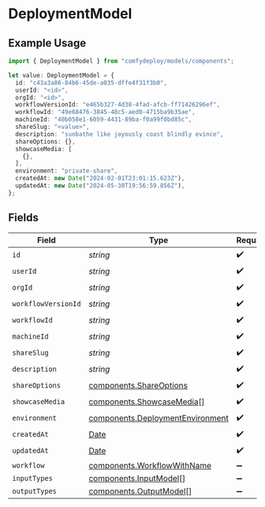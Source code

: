 # DeploymentModel

## Example Usage

```typescript
import { DeploymentModel } from "comfydeploy/models/components";

let value: DeploymentModel = {
  id: "c43a3a86-84b6-45de-a035-dffe4f31f3b0",
  userId: "<id>",
  orgId: "<id>",
  workflowVersionId: "e465b327-4d38-4fad-afcb-ff71426296ef",
  workflowId: "49e68476-3845-48c5-aed0-4715ba9b35ae",
  machineId: "40b058e1-6059-4431-89ba-f0a99f0bd85c",
  shareSlug: "<value>",
  description: "sunbathe like joyously coast blindly evince",
  shareOptions: {},
  showcaseMedia: [
    {},
  ],
  environment: "private-share",
  createdAt: new Date("2024-02-01T23:01:15.623Z"),
  updatedAt: new Date("2024-05-30T19:56:59.856Z"),
};
```

## Fields

| Field                                                                                         | Type                                                                                          | Required                                                                                      | Description                                                                                   |
| --------------------------------------------------------------------------------------------- | --------------------------------------------------------------------------------------------- | --------------------------------------------------------------------------------------------- | --------------------------------------------------------------------------------------------- |
| `id`                                                                                          | *string*                                                                                      | :heavy_check_mark:                                                                            | N/A                                                                                           |
| `userId`                                                                                      | *string*                                                                                      | :heavy_check_mark:                                                                            | N/A                                                                                           |
| `orgId`                                                                                       | *string*                                                                                      | :heavy_check_mark:                                                                            | N/A                                                                                           |
| `workflowVersionId`                                                                           | *string*                                                                                      | :heavy_check_mark:                                                                            | N/A                                                                                           |
| `workflowId`                                                                                  | *string*                                                                                      | :heavy_check_mark:                                                                            | N/A                                                                                           |
| `machineId`                                                                                   | *string*                                                                                      | :heavy_check_mark:                                                                            | N/A                                                                                           |
| `shareSlug`                                                                                   | *string*                                                                                      | :heavy_check_mark:                                                                            | N/A                                                                                           |
| `description`                                                                                 | *string*                                                                                      | :heavy_check_mark:                                                                            | N/A                                                                                           |
| `shareOptions`                                                                                | [components.ShareOptions](../../models/components/shareoptions.md)                            | :heavy_check_mark:                                                                            | N/A                                                                                           |
| `showcaseMedia`                                                                               | [components.ShowcaseMedia](../../models/components/showcasemedia.md)[]                        | :heavy_check_mark:                                                                            | N/A                                                                                           |
| `environment`                                                                                 | [components.DeploymentEnvironment](../../models/components/deploymentenvironment.md)          | :heavy_check_mark:                                                                            | N/A                                                                                           |
| `createdAt`                                                                                   | [Date](https://developer.mozilla.org/en-US/docs/Web/JavaScript/Reference/Global_Objects/Date) | :heavy_check_mark:                                                                            | N/A                                                                                           |
| `updatedAt`                                                                                   | [Date](https://developer.mozilla.org/en-US/docs/Web/JavaScript/Reference/Global_Objects/Date) | :heavy_check_mark:                                                                            | N/A                                                                                           |
| `workflow`                                                                                    | [components.WorkflowWithName](../../models/components/workflowwithname.md)                    | :heavy_minus_sign:                                                                            | N/A                                                                                           |
| `inputTypes`                                                                                  | [components.InputModel](../../models/components/inputmodel.md)[]                              | :heavy_minus_sign:                                                                            | N/A                                                                                           |
| `outputTypes`                                                                                 | [components.OutputModel](../../models/components/outputmodel.md)[]                            | :heavy_minus_sign:                                                                            | N/A                                                                                           |
